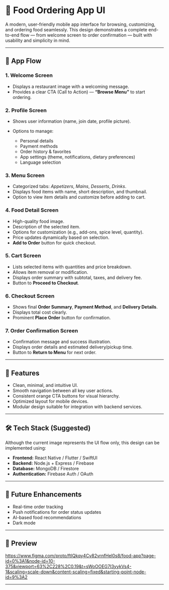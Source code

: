 


# 🍔 Food Ordering App UI

A modern, user-friendly mobile app interface for browsing, customizing, and ordering food seamlessly.
This design demonstrates a complete end-to-end flow — from welcome screen to order confirmation — built with usability and simplicity in mind.

---

## 📱 App Flow

### 1. **Welcome Screen**

* Displays a restaurant image with a welcoming message.
* Provides a clear CTA (Call to Action) — **“Browse Menu”** to start ordering.

### 2. **Profile Screen**

* Shows user information (name, join date, profile picture).
* Options to manage:

  * Personal details
  * Payment methods
  * Order history & favorites
  * App settings (theme, notifications, dietary preferences)
  * Language selection

### 3. **Menu Screen**

* Categorized tabs: *Appetizers*, *Mains*, *Desserts*, *Drinks*.
* Displays food items with name, short description, and thumbnail.
* Option to view item details and customize before adding to cart.

### 4. **Food Detail Screen**

* High-quality food image.
* Description of the selected item.
* Options for customization (e.g., add-ons, spice level, quantity).
* Price updates dynamically based on selection.
* **Add to Order** button for quick checkout.

### 5. **Cart Screen**

* Lists selected items with quantities and price breakdown.
* Allows item removal or modification.
* Displays order summary with subtotal, taxes, and delivery fee.
* Button to **Proceed to Checkout**.

### 6. **Checkout Screen**

* Shows final **Order Summary**, **Payment Method**, and **Delivery Details**.
* Displays total cost clearly.
* Prominent **Place Order** button for confirmation.

### 7. **Order Confirmation Screen**

* Confirmation message and success illustration.
* Displays order details and estimated delivery/pickup time.
* Button to **Return to Menu** for next order.

---

## 🧩 Features

* Clean, minimal, and intuitive UI.
* Smooth navigation between all key user actions.
* Consistent orange CTA buttons for visual hierarchy.
* Optimized layout for mobile devices.
* Modular design suitable for integration with backend services.

---

## 🛠️ Tech Stack (Suggested)

Although the current image represents the UI flow only, this design can be implemented using:

* **Frontend:** React Native / Flutter / SwiftUI
* **Backend:** Node.js + Express / Firebase
* **Database:** MongoDB / Firestore
* **Authentication:** Firebase Auth / OAuth

---

## 🚀 Future Enhancements

* Real-time order tracking
* Push notifications for order status updates
* AI-based food recommendations
* Dark mode

---

## 📸 Preview

https://www.figma.com/proto/ftIQkqy4Cv82vrnfHel0s8/food-app?page-id=0%3A1&node-id=10-375&viewport=63%2C228%2C0.19&t=sWoOOEG7I3yykVs4-1&scaling=scale-down&content-scaling=fixed&starting-point-node-id=9%3A2

---



